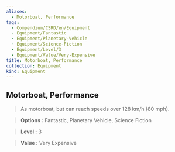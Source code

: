 ```yaml
---
aliases:
  - Motorboat, Performance
tags:
  - Compendium/CSRD/en/Equipment
  - Equipment/Fantastic
  - Equipment/Planetary-Vehicle
  - Equipment/Science-Fiction
  - Equipment/Level/3
  - Equipment/Value/Very-Expensive
title: Motorboat, Performance
collection: Equipment
kind: Equipment
---
```

## Motorboat, Performance    
    
>As motorboat, but can reach speeds over 128 km/h (80 mph).    
> **Options :** Fantastic, Planetary Vehicle, Science Fiction    
> **Level :** 3    
> **Value :** Very Expensive